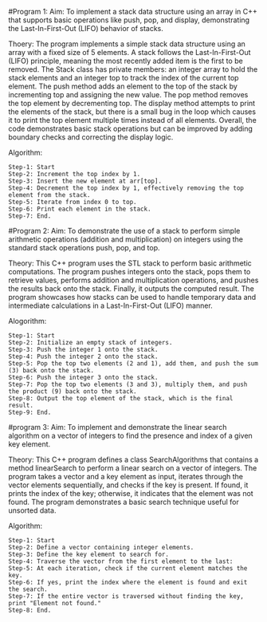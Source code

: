#Program 1: Aim: To implement a stack data structure using an array in C++ that supports basic operations like push, pop, and display, demonstrating the Last-In-First-Out (LIFO) behavior of stacks.

Thoery: The program implements a simple stack data structure using an array with a fixed size of 5 elements. A stack follows the Last-In-First-Out (LIFO) principle, meaning the most recently added item is the first to be removed. The Stack class has private members: an integer array to hold the stack elements and an integer top to track the index of the current top element. The push method adds an element to the top of the stack by incrementing top and assigning the new value. The pop method removes the top element by decrementing top. The display method attempts to print the elements of the stack, but there is a small bug in the loop which causes it to print the top element multiple times instead of all elements. Overall, the code demonstrates basic stack operations but can be improved by adding boundary checks and correcting the display logic.

Algorithm:

    Step-1: Start
    Step-2: Increment the top index by 1.  
    Step-3: Insert the new element at arr[top].
    Step-4: Decrement the top index by 1, effectively removing the top element from the stack.
    Step-5: Iterate from index 0 to top.
    Step-6: Print each element in the stack.
    Step-7: End.

#Program 2: Aim: To demonstrate the use of a stack to perform simple arithmetic operations (addition and multiplication) on integers using the standard stack operations push, pop, and top.

Theory: This C++ program uses the STL stack to perform basic arithmetic computations. The program pushes integers onto the stack, pops them to retrieve values, performs addition and multiplication operations, and pushes the results back onto the stack. Finally, it outputs the computed result. The program showcases how stacks can be used to handle temporary data and intermediate calculations in a Last-In-First-Out (LIFO) manner.

Alogorithm:

    Step-1: Start
    Step-2: Initialize an empty stack of integers.
    Step-3: Push the integer 1 onto the stack.
    Step-4: Push the integer 2 onto the stack.
    Step-5: Pop the top two elements (2 and 1), add them, and push the sum (3) back onto the stack.
    Step-6: Push the integer 3 onto the stack.
    Step-7: Pop the top two elements (3 and 3), multiply them, and push the product (9) back onto the stack.
    Step-8: Output the top element of the stack, which is the final result.
    Step-9: End.

#program 3: Aim: To implement and demonstrate the linear search algorithm on a vector of integers to find the presence and index of a given key element.

Theory: This C++ program defines a class SearchAlgorithms that contains a method linearSearch to perform a linear search on a vector of integers. The program takes a vector and a key element as input, iterates through the vector elements sequentially, and checks if the key is present. If found, it prints the index of the key; otherwise, it indicates that the element was not found. The program demonstrates a basic search technique useful for unsorted data.

Algorithm:

    Step-1: Start
    Step-2: Define a vector containing integer elements.
    Step-3: Define the key element to search for.
    Step-4: Traverse the vector from the first element to the last:
    Step-5: At each iteration, check if the current element matches the key.
    Step-6: If yes, print the index where the element is found and exit the search.
    Step-7: If the entire vector is traversed without finding the key, print "Element not found."
    Step-8: End.
